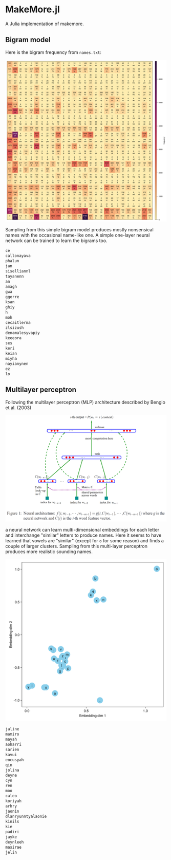 # MakeMore.jl

A Julia implementation of makemore.

## Bigram model

Here is the bigram frequency from `names.txt`:

![Bigram frequency heatmap](bigram/bigram_frequency.png)

Sampling from this simple bigram model produces mostly nonsensical names with the occasional name-like one. A simple one-layer neural network can be trained to learn the bigrams too.

```text
ce
callonayava
phalun
jan
siselliannl
tayanenn
an
amagh
gwa
ggerre
ksan
ghiy
h
moh
cecaitlerma
zlsizush
denamalesyvapiy
keeeora
ses
keri
keian
miyha
nayianynen
ez
lo
```

## Multilayer perceptron

Following the multilayer perceptron (MLP) architecture described by Bengio et al. (2003)

![Multilayer perceptron architecture](multilayer_perceptron/mlp-architecture.png)

a neural network can learn multi-dimensional embeddings for each letter and interchange "similar" letters to produce names. Here it seems to have learned that vowels are "similar" (except for `o` for some reason) and finds a couple of larger clusters. Sampling from this multi-layer perceptron produces more realistic sounding names.

![MLP letter embeddings](multilayer_perceptron/embedding_space_2d.png)

```text
jaline
mamiro
mayah
aoharri
sarien
kavui
eocusyah
qin
jolina
deyne
cyn
ren
moo
caleo
koriyah
arhry
jaonin
dlanryunntyalaonie
kinils
kie
padiri
jayke
deynleeh
masirae
jelin
```
